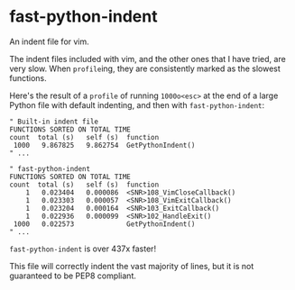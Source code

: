 # fast-python-indent

An indent file for vim.

The indent files included with vim, and the other ones that I have tried,
are very slow. When `profile`ing, they are consistently marked as the slowest
functions.

Here's the result of a `profile` of running `1000o<esc>` at the end of a large Python
file with default indenting, and then with `fast-python-indent`:


```vim
" Built-in indent file
FUNCTIONS SORTED ON TOTAL TIME
count  total (s)   self (s)  function
 1000   9.867825   9.862754  GetPythonIndent()
" ...

" fast-python-indent
FUNCTIONS SORTED ON TOTAL TIME
count  total (s)   self (s)  function
    1   0.023404   0.000086  <SNR>108_VimCloseCallback()
    1   0.023303   0.000057  <SNR>108_VimExitCallback()
    1   0.023204   0.000164  <SNR>103_ExitCallback()
    1   0.022936   0.000099  <SNR>102_HandleExit()
 1000   0.022573             GetPythonIndent()
" ...
```

`fast-python-indent` is over 437x faster! 

This file will correctly indent the vast majority of lines, but it is not
guaranteed to be PEP8 compliant.
